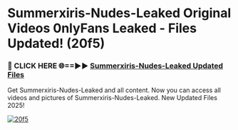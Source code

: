 # Summerxiris-Nudes-Leaked Original Videos 0nlyFans Leaked - Files Updated! (20f5)

<h3>🔴 CLICK HERE 🌐==►► <a href="https://tinyurl.com/4mcuefdz" rel="nofollow">Summerxiris-Nudes-Leaked Updated Files</a></h3>

Get Summerxiris-Nudes-Leaked and all content. Now you can access all videos and pictures of Summerxiris-Nudes-Leaked. New Updated Files 2025!

[![20f5](https://i.imgur.com/StAQSOY.gif)](https://tinyurl.com/4mcuefdz)
